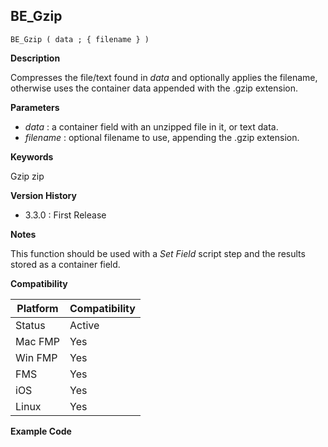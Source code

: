 ## BE_Gzip

    BE_Gzip ( data ; { filename } )

**Description**  

Compresses the file/text found in *data* and optionally applies the filename, otherwise uses the container data appended with the .gzip extension.

**Parameters**

* *data* : a container field with an unzipped file in it, or text data.
* *filename* : optional filename to use, appending the .gzip extension.

**Keywords**  

Gzip zip

**Version History**

* 3.3.0 : First Release

**Notes**

This function should be used with a *Set Field* script step and the results stored as a container field.

**Compatibility** 

| Platform | Compatibility |
|-----------|-----------|
| Status | Active |  
| Mac FMP | Yes  |  
| Win FMP | Yes  |  
| FMS | Yes  |  
| iOS | Yes  |  
| Linux | Yes  |  

**Example Code**

